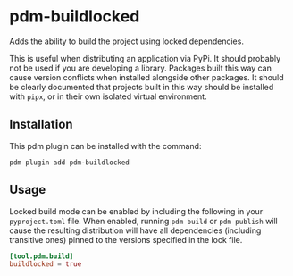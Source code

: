 # pdm-buildlocked

Adds the ability to build the project using locked dependencies.

This is useful when distributing an application via PyPi. It should probably not be
used if you are developing a library. Packages built this way can cause version 
conflicts when installed alongside other packages. It should be clearly documented that
projects built in this way should be installed with `pipx`, or in their own isolated
virtual environment.

## Installation
This pdm plugin can be installed with the command:

`pdm plugin add pdm-buildlocked`

## Usage
Locked build mode can be enabled by including the following in your `pyproject.toml`
file. When enabled, running `pdm build` or `pdm publish` will cause the resulting 
distribution will have all dependencies (including transitive ones) pinned to the 
versions specified in the lock file.

```toml
[tool.pdm.build]
buildlocked = true
```
